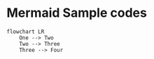 # Mermaid Sample codes

```mermaid
flowchart LR
    One --> Two 
    Two --> Three
    Three --> Four
```
